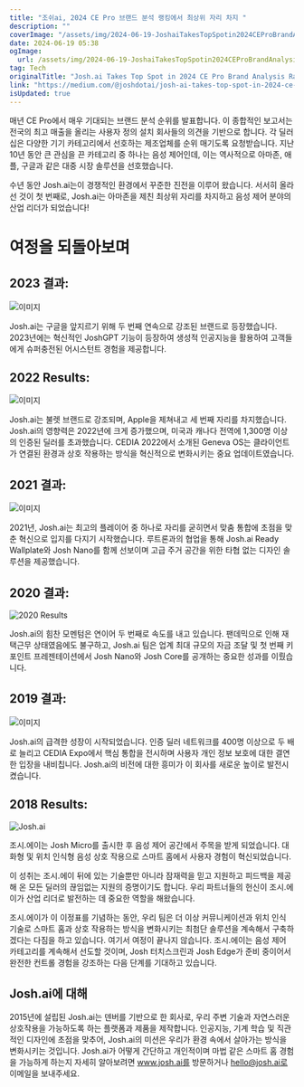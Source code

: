 ```yaml
---
title: "조쉬ai, 2024 CE Pro 브랜드 분석 랭킹에서 최상위 자리 차지 "
description: ""
coverImage: "/assets/img/2024-06-19-JoshaiTakesTopSpotin2024CEProBrandAnalysisRankings_0.png"
date: 2024-06-19 05:38
ogImage: 
  url: /assets/img/2024-06-19-JoshaiTakesTopSpotin2024CEProBrandAnalysisRankings_0.png
tag: Tech
originalTitle: "Josh.ai Takes Top Spot in 2024 CE Pro Brand Analysis Rankings 🚀"
link: "https://medium.com/@joshdotai/josh-ai-takes-top-spot-in-2024-ce-pro-brand-analysis-rankings-b3f30def9dbd"
isUpdated: true
---
```






매년 CE Pro에서 매우 기대되는 브랜드 분석 순위를 발표합니다. 이 종합적인 보고서는 전국의 최고 매출을 올리는 사용자 정의 설치 회사들의 의견을 기반으로 합니다. 각 딜러십은 다양한 기기 카테고리에서 선호하는 제조업체를 순위 매기도록 요청받습니다. 지난 10년 동안 큰 관심을 끈 카테고리 중 하나는 음성 제어인데, 이는 역사적으로 아마존, 애플, 구글과 같은 대중 시장 솔루션을 선호했습니다.

수년 동안 Josh.ai는이 경쟁적인 환경에서 꾸준한 진전을 이루어 왔습니다. 서서히 올라선 것이 첫 번째로, Josh.ai는 아마존을 제친 최상위 자리를 차지하고 음성 제어 분야의 산업 리더가 되었습니다!

# 여정을 되돌아보며

<div class="content-ad"></div>

## 2023 결과:

![이미지](/assets/img/2024-06-19-JoshaiTakesTopSpotin2024CEProBrandAnalysisRankings_1.png)

Josh.ai는 구글을 앞지르기 위해 두 번째 연속으로 강조된 브랜드로 등장했습니다. 2023년에는 혁신적인 JoshGPT 기능이 등장하여 생성적 인공지능을 활용하여 고객들에게 슈퍼충전된 어시스턴트 경험을 제공합니다.

## 2022 Results:

<div class="content-ad"></div>


![이미지](/assets/img/2024-06-19-JoshaiTakesTopSpotin2024CEProBrandAnalysisRankings_2.png)

Josh.ai는 불렛 브랜드로 강조되며, Apple을 제쳐내고 세 번째 자리를 차지했습니다. Josh.ai의 영향력은 2022년에 크게 증가했으며, 미국과 캐나다 전역에 1,300명 이상의 인증된 딜러를 초과했습니다. CEDIA 2022에서 소개된 Geneva OS는 클라이언트가 연결된 환경과 상호 작용하는 방식을 혁신적으로 변화시키는 중요 업데이트였습니다.

## 2021 결과:

![이미지](/assets/img/2024-06-19-JoshaiTakesTopSpotin2024CEProBrandAnalysisRankings_3.png)


<div class="content-ad"></div>

2021년, Josh.ai는 최고의 플레이어 중 하나로 자리를 굳히면서 맞춤 통합에 초점을 맞춘 혁신으로 입지를 다지기 시작했습니다. 루트론과의 협업을 통해 Josh.ai Ready Wallplate와 Josh Nano를 함께 선보이며 고급 주거 공간을 위한 타협 없는 디자인 솔루션을 제공했습니다.

## 2020 결과:

![2020 Results](/assets/img/2024-06-19-JoshaiTakesTopSpotin2024CEProBrandAnalysisRankings_4.png)

Josh.ai의 힘찬 모멘텀은 연이어 두 번째로 속도를 내고 있습니다. 팬데믹으로 인해 재택근무 상태였음에도 불구하고, Josh.ai 팀은 업계 최대 규모의 자금 조달 및 첫 번째 키포인트 프레젠테이션에서 Josh Nano와 Josh Core를 공개하는 중요한 성과를 이뤘습니다.

<div class="content-ad"></div>

## 2019 결과:

![이미지](/assets/img/2024-06-19-JoshaiTakesTopSpotin2024CEProBrandAnalysisRankings_5.png)

Josh.ai의 급격한 성장이 시작되었습니다. 인증 딜러 네트워크를 400명 이상으로 두 배로 늘리고 CEDIA Expo에서 핵심 통합을 전시하며 사용자 개인 정보 보호에 대한 결연한 입장을 내비칩니다. Josh.ai의 비전에 대한 흥미가 이 회사를 새로운 높이로 발전시켰습니다.

## 2018 Results:

<div class="content-ad"></div>

![Josh.ai](/assets/img/2024-06-19-JoshaiTakesTopSpotin2024CEProBrandAnalysisRankings_6.png)

조시.에이는 Josh Micro를 출시한 후 음성 제어 공간에서 주목을 받게 되었습니다. 대화형 및 위치 인식형 음성 상호 작용으로 스마트 홈에서 사용자 경험이 혁신되었습니다.

이 성취는 조시.에이 뒤에 있는 기술뿐만 아니라 잠재력을 믿고 지원하고 피드백을 제공해 온 모든 딜러의 끊임없는 지원의 증명이기도 합니다. 우리 파트너들의 헌신이 조시.에이가 산업 리더로 발전하는 데 중요한 역할을 해왔습니다.

조시.에이가 이 이정표를 기념하는 동안, 우리 팀은 더 이상 커뮤니케이션과 위치 인식 기술로 스마트 홈과 상호 작용하는 방식을 변화시키는 최첨단 솔루션을 계속해서 구축하겠다는 다짐을 하고 있습니다. 여기서 여정이 끝나지 않습니다. 조시.에이는 음성 제어 카테고리를 계속해서 선도할 것이며, Josh 터치스크린과 Josh Edge가 준비 중이어서 완전한 컨트롤 경험을 강조하는 다음 단계를 기대하고 있습니다.

<div class="content-ad"></div>

## Josh.ai에 대해

2015년에 설립된 Josh.ai는 덴버를 기반으로 한 회사로, 우리 주변 기술과 자연스러운 상호작용을 가능하도록 하는 플랫폼과 제품을 제작합니다. 인공지능, 기계 학습 및 직관적인 디자인에 초점을 맞추어, Josh.ai의 미션은 우리가 환경 속에서 살아가는 방식을 변화시키는 것입니다. Josh.ai가 어떻게 간단하고 개인적이며 마법 같은 스마트 홈 경험을 가능하게 하는지 자세히 알아보려면 www.josh.ai를 방문하거나 hello@josh.ai로 이메일을 보내주세요.